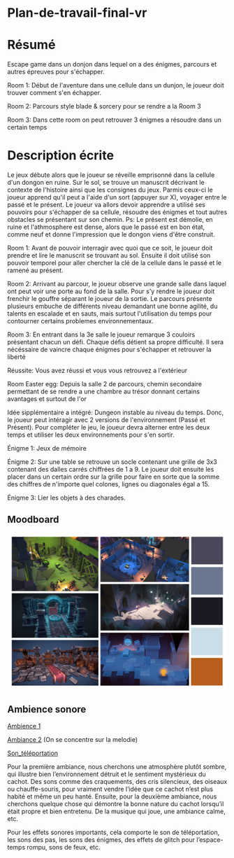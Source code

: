# Plan-de-travail-final-vr

# Résumé
  Escape game dans un donjon dans lequel on a des énigmes, parcours et autres épreuves pour s'échapper.

 Room 1: Début de l'aventure dans une cellule dans un dunjon, le joueur doit trouver comment s'en échapper.
 
 Room 2: Parcours style blade & sorcery pour se rendre a la Room 3
 
 Room 3: Dans cette room on peut retrouver 3 énigmes a résoudre dans un certain temps

# Description écrite
Le jeux débute alors que le joueur se réveille emprisonné dans la cellule d'un dongon en ruine. Sur le sol, se trouve un manuscrit décrivant le contexte de l'histoire ainsi que les consignes du jeux. Parmis ceux-ci le joueur apprend qu'il peut a l'aide d'un sort (appuyer sur X), voyager entre le passé et le présent. Le joueur va allors devoir apprendre a utilisé ses pouvoirs pour s'échapper de sa cellule, résoudre des énigmes et tout autres obstacles se présentant sur son chemin. Ps: Le présent est démolie, en ruine et l'athmosphere est dense, alors que le passé est en bon état, comme neuf et donne l'impression que le dongon viens d'être construit.


Room 1: Avant de pouvoir interragir avec quoi que ce soit, le joueur doit prendre et lire le manuscrit se trouvant au sol. Ensuite il doit utilisé son pouvoir temporel pour aller chercher la clé de la cellule dans le passé et le ramené au présent.
 
 Room 2: Arrivant au parcour, le joueur observe une grande salle dans laquel ont peut voir une porte au fond de la salle. Pour s'y rendre le joueur doit frenchir le gouffre séparant le joueur de la sortie. Le parcours présente plusieurs embuche de différents niveau demandant une bonne agilité, du talents en escalade et en sauts, mais surtout l'utilisation du temps pour contourner certains problemes environnementaux.
 
 Room 3: En entrant dans la 3e salle le joueur remarque 3 couloirs présentant chacun un défi. Chaque défis détient sa propre difficulté. Il sera nécéssaire de vaincre chaque énigmes pour s'échapper et retrouver la liberté
  
 Réussite: Vous avez réussi et vous vous retrouvez a l'extérieur


 Room Easter egg: Depuis la salle 2 de parcours, chemin secondaire permettant de se rendre a une chambre au trésor donnant certains avantages et surtout de l'or

 Idée sipplémentaire a intégré: Dungeon instable au niveau du temps. Donc, le joueur peut intéragir avec 2 versions de l'environnement (Passé et Présent). Pour compléter le jeu, le joueur devra alterner entre les deux temps et utiliser les deux environnements pour s'en sortir.




 Énigme 1: Jeux de mémoire
 
 Énigme 2: Sur une table se retrouve un socle contenant une grille de 3x3 contenant des dalles carrés chiffrées de 1 a 9. Le joueur doit ensuite les placer dans un certain ordre sur la grille pour faire en sorte que la somme des chiffres de n'importe quel colones, lignes ou diagonales égal a 15.
 
 Énigme 3: Lier les objets à des charades.

## Moodboard
![moodboard](images/moodboard_vr.png)


## Ambience sonore 
[Ambience 1](https://www.youtube.com/watch?v=bxoRRobHtGM&t=151s)

[Ambiance 2](https://youtu.be/DRFHklnN-SM) (On se concentre sur la melodie)

[Son_téléportation](audio/tp_sound_idea.wav)

Pour la première ambiance, nous cherchons une atmosphère plutôt sombre, qui illustre bien l’environnement détruit et le sentiment mystérieux du cachot. Des sons comme des craquements, des cris silencieux, des oiseaux ou chauffe-souris, pour vraiment vendre l’idée que ce cachot n’est plus habité et même un peu hanté. Ensuite, pour la deuxième ambiance, nous cherchons quelque chose qui démontre la bonne nature du cachot lorsqu’il était propre et bien entretenu. De la musique qui joue, une ambiance calme, etc.

Pour les effets sonores importants, cela comporte le son de téléportation, les sons des pas, les sons des énigmes, des effets de glitch pour l’espace-temps rompu, sons de feux, etc.
